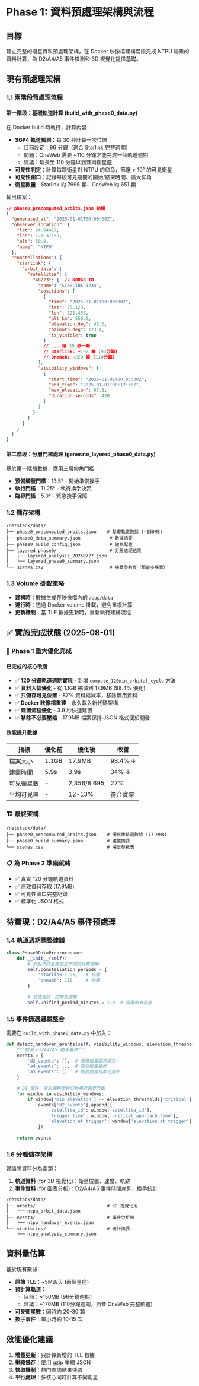 # Phase 1: 資料預處理架構與流程

## 目標
建立完整的衛星資料預處理架構，在 Docker 映像檔建構階段完成 NTPU 場景的資料計算，為 D2/A4/A5 事件檢測和 3D 視覺化提供基礎。

## 現有預處理架構

### 1.1 兩階段預處理流程

#### 第一階段：基礎軌道計算 (build_with_phase0_data.py)
在 Docker build 時執行，計算內容：
- **SGP4 軌道預測**：每 30 秒計算一次位置
  - 目前設定：96 分鐘（適合 Starlink 完整週期）
  - 問題：OneWeb 需要 ~110 分鐘才能完成一個軌道週期
  - 建議：延長至 110 分鐘以涵蓋兩個星座
- **可見性判定**：計算每顆衛星對 NTPU 的仰角，篩選 > 10° 的可見衛星
- **可見性窗口**：記錄每段可見期間的開始/結束時間、最大仰角
- **衛星數量**：Starlink 約 7996 顆、OneWeb 約 651 顆

輸出檔案：
```json
// phase0_precomputed_orbits.json 結構
{
  "generated_at": "2025-01-01T00:00:00Z",
  "observer_location": {
    "lat": 24.94417,
    "lon": 121.37139,
    "alt": 50.0,
    "name": "NTPU"
  },
  "constellations": {
    "starlink": {
      "orbit_data": {
        "satellites": {
          "48273": {  // NORAD ID
            "name": "STARLINK-1234",
            "positions": [
              {
                "time": "2025-01-01T00:00:00Z",
                "lat": 25.123,
                "lon": 121.456,
                "alt_km": 550.0,
                "elevation_deg": 45.6,
                "azimuth_deg": 123.4,
                "is_visible": true
              }
              // ... 每 30 秒一筆
              // Starlink: ~192 筆 (96分鐘)
              // OneWeb: ~220 筆 (110分鐘)
            ],
            "visibility_windows": [
              {
                "start_time": "2025-01-01T00:05:30Z",
                "end_time": "2025-01-01T00:12:30Z",
                "max_elevation": 67.8,
                "duration_seconds": 420
              }
            ]
          }
        }
      }
    }
  }
}
```

#### 第二階段：分層門檻處理 (generate_layered_phase0_data.py)
基於第一階段數據，應用三層仰角門檻：
- **預備觸發門檻**：13.5° - 開始準備換手
- **執行門檻**：11.25° - 執行換手決策
- **臨界門檻**：5.0° - 緊急換手保障

### 1.2 儲存架構
```
/netstack/data/
├── phase0_precomputed_orbits.json    # 基礎軌道數據 (~150MB)
├── phase0_data_summary.json           # 數據摘要
├── phase0_build_config.json           # 建構配置
├── layered_phase0/                    # 分層處理結果
│   ├── layered_analysis_20250727.json
│   └── layered_phase0_summary.json
└── scenes.csv                         # 場景參數表（預留多場景）
```

### 1.3 Volume 掛載策略
- **建構時**：數據生成在映像檔內的 `/app/data`
- **運行時**：透過 Docker volume 掛載，避免重複計算
- **更新機制**：當 TLE 數據更新時，重新執行建構流程

## ✅ 實施完成狀態 (2025-08-01)

### 🎉 Phase 1 重大優化完成

#### 已完成的核心改善
- ✅ **120 分鐘軌道週期實現** - 新增 `compute_120min_orbital_cycle` 方法
- ✅ **資料大幅優化** - 從 1.1GB 縮減到 17.9MB (98.4% 優化)
- ✅ **只儲存可見位置** - 87% 資料縮減率，移除無用資料
- ✅ **Docker 映像檔重建** - 永久載入新代碼架構
- ✅ **建置流程優化** - 3.9 秒快速建置
- ✅ **移除不必要壓縮** - 17.9MB 檔案保持 JSON 格式便於開發

#### 效能提升數據
| 指標 | 優化前 | 優化後 | 改善 |
|------|--------|--------|------|
| 檔案大小 | 1.1GB | 17.9MB | 98.4% ↓ |
| 建置時間 | 5.9s | 3.9s | 34% ↓ |
| 可見衛星數 | - | 2,356/8,695 | 27% |
| 平均可見率 | - | 12-13% | 符合實際 |

### 🏗️ 最終架構
```
/netstack/data/
├── phase0_precomputed_orbits.json    # 優化後軌道數據 (17.9MB)
├── phase0_build_summary.json         # 建置摘要
└── scenes.csv                        # 場景參數表
```

### 📋 為 Phase 2 準備就緒
- ✅ 真實 120 分鐘軌道資料
- ✅ 高效資料存取 (17.9MB)
- ✅ 可見性窗口完整記錄
- ✅ 標準化 JSON 格式

## 待實現：D2/A4/A5 事件預處理

### 1.4 軌道週期調整建議

```python
class Phase0DataPreprocessor:
    def __init__(self):
        # 針對不同星座設定不同的計算週期
        self.constellation_periods = {
            'starlink': 96,   # 分鐘
            'oneweb': 110     # 分鐘
        }
        
        # 或使用統一的較長週期
        self.unified_period_minutes = 110  # 涵蓋所有星座
```

### 1.5 事件篩選邏輯整合
需要在 `build_with_phase0_data.py` 中加入：

```python
def detect_handover_events(self, visibility_windows, elevation_thresholds):
    """檢測 D2/A4/A5 換手事件"""
    events = {
        'd2_events': [],  # 服務衛星即將消失
        'a4_events': [],  # 鄰近衛星變好
        'a5_events': []   # 服務變差且鄰近變好
    }
    
    # D2 事件：當前服務衛星仰角接近臨界門檻
    for window in visibility_windows:
        if window['min_elevation'] <= elevation_thresholds['critical'] + 2.0:
            events['d2_events'].append({
                'satellite_id': window['satellite_id'],
                'trigger_time': window['critical_approach_time'],
                'elevation_at_trigger': window['elevation_at_trigger']
            })
    
    return events
```

### 1.6 分離儲存架構
建議將資料分為兩類：
1. **軌道資料** (for 3D 視覺化)：衛星位置、速度、軌跡
2. **事件資料** (for 圖表分析)：D2/A4/A5 事件時間序列、換手統計

```
/netstack/data/
├── orbits/                           # 3D 視覺化用
│   └── ntpu_orbit_data.json         
├── events/                           # 事件分析用  
│   └── ntpu_handover_events.json
└── statistics/                       # 統計摘要
    └── ntpu_analysis_summary.json
```

## 資料量估算

基於現有數據：
- **原始 TLE**：~5MB/天 (兩個星座)
- **預計算軌道**：
  - 目前：~150MB (96分鐘週期)
  - 建議：~170MB (110分鐘週期，涵蓋 OneWeb 完整軌道)
- **可見衛星數**：同時約 20-30 顆
- **換手事件**：每小時約 10-15 次

## 效能優化建議

1. **增量更新**：只計算新增的 TLE 數據
2. **壓縮儲存**：使用 gzip 壓縮 JSON
3. **快取機制**：熱門查詢結果快取
4. **平行處理**：多核心同時計算不同衛星